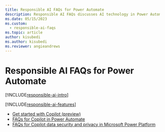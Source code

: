 ```yaml
---
title: Responsible AI FAQs for Power Automate
description: Responsible AI FAQs discusses AI technology in Power Automate and the key considerations for making use of this technology responsibly.
ms.date: 05/15/2023
ms.custom: 
  - responsible-ai-faqs
ms.topic: article
author: kisubedi
ms.author: kisubedi
ms.reviewer: angieandrews
---
```


# Responsible AI FAQs for Power Automate

[!INCLUDE[responsible-ai-intro](./includes/responsible-ai-intro.md)]

[!INCLUDE[responsible-ai-features](./includes/responsible-ai-features.md)]

- [Get started with Copilot (preview)](get-started-with-copilot.md)
- [FAQs for Copilot in Power Automate](faqs-copilot.md)
- [FAQs for Copilot data security and privacy in Microsoft Power Platform](/power-platform/faqs-copilot-data-security-privacy)
